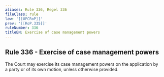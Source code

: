 ```yaml
---
aliases: Rule 336, Regel 336
fileClass: rule
law: '[[UPCRoP]]'
prev: '[[RoP.335]]'
ruleNumber: 336
titleEN: Exercise of case management powers
---
```


## Rule 336 - Exercise of case management powers

The Court may exercise its case management powers on the application by a party or of its own motion, unless otherwise provided.